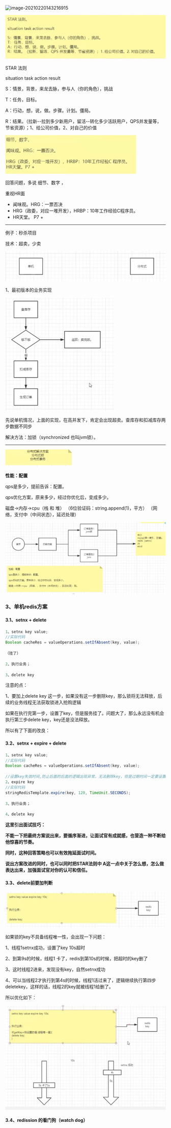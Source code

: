  ![image-20210220143216915](images/image-20210220143216915.pn)



 ![image-20210220145446836](images/image-20210220145446836.png)

STAR 法则

situation  task  action  result

S：情景，背景，来龙去脉，参与人（你的角色），挑战

T：任务，目标。

A：行动，想，说，做。步骤。计划。僵局。

R：结果。（拉新--拉到多少新用户，留活--转化多少活跃用户，QPS并发量等，节省资源）；1、给公司价值，2、对自己的价值



 ![image-20210220145656076](images/image-20210220145656076.png)

回答问题，多说  细节、数字 ，

重视HR面

* 闻味观。HRG：一票否决
* HRG（政委，对应一堆开发），HRBP：10年工作经验C程序员。
* HR天堂。 P7 + 



---

例子：秒杀项目

技术：超卖，少卖

![image-20210220150333130](images/image-20210220150333130.png)

1、最初版本的业务实现

 ![image-20210220150021284](images/image-20210220150021284.png)

先说单机情况，上面的实现，在高并发下，肯定会出现超卖。查库存和扣减库存两步数据不同步

解决方法：加锁（synchronized  也叫jvm锁）。



---

![image-20210220152211511](images/image-20210220152211511.png)



**性能：配置**

qps是多少，提前告诉：配置。

qps优化方案，原来多少，经过你优化后，变成多少。

磁盘->内存->cpu（栈  和 堆） （6位验证码：string.append(1)，平方） （网络，支付中（中间状态），延迟处理）

![image-20210220152245177](images/image-20210220152245177.png)



### 3、单机redis方案

#### 3.1、setnx + delete 

```java
1、setnx key value;  
//实际代码
Boolean cacheRes = valueOperations.setIfAbsent(key, value);

（挂了）

2、执行业务；
    
3、delete key 

```



注意的点：

1、要加上delete key 这一步，如果没有这一步删除key，那么锁将无法释放，后续的业务线程无法获取锁进入抢购逻辑

如果在执行完第一步，设置了key，但是服务挂了。问题大了，那么永远没有机会执行第三步delete key，key还是没法释放。

所以有了下面的改良：

#### 3.2、setnx  +  expire  + delete 

```java
1、setnx key value;
//实际代码
Boolean cacheRes = valueOperations.setIfAbsent(key, value);

//设置key失效时间,防止后面的后面的逻辑出现异常，无法删除key，但是过期时间一定要设置大于业务执行时间，不然后续业务没处理完毕就删除了，还是会有并发问题。
2、expire key
//实际代码
stringRedisTemplate.expire(key, 120, TimeUnit.SECONDS);

3、执行业务；
    
4、delete key 
```



**这里引出面试技巧：**

**不能一下把最终方案说出来，要循序渐进，让面试官有成就感，也营造一种不断给他惊喜的节奏。**

**同时，这种回答策略也可以有效拖延面试时间。**

**说出方案改进的同时，也可以同时把STAR法则中 A这一点中关于怎么想，怎么做表达出来，加强面试官对你的认可和信任。**



#### 3.3、delete前要加判断





![image-20210220155335446](images/image-20210220155335446.png)

如果锁的key不具备线程唯一性，会出现一下问题：

1、线程1setnx成功，设置了key 10s超时

2、到第9s的时候，线程1 卡了，redis到第10s的时候，把超时的key删了

3、这时线程2进来，发现没有key，自然setnx成功

4、可以当线程2才执行到第4s的时候，线程1活过来了，逻辑继续执行第四步deletekey，这样的话，线程2的key就被线程1给删了。

所以优化如下：

![image-20210220154753994](images/image-20210220154753994.png)



#### 3.4、redission  的看门狗（watch dog）







